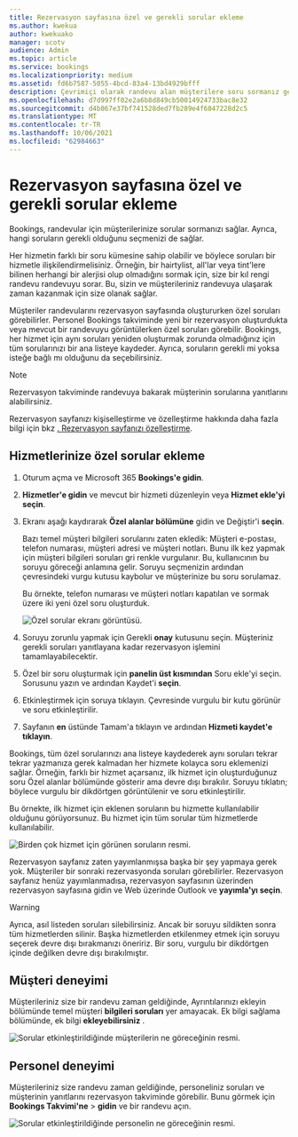 ```yaml
---
title: Rezervasyon sayfasına özel ve gerekli sorular ekleme
ms.author: kwekua
author: kwekuako
manager: scotv
audience: Admin
ms.topic: article
ms.service: bookings
ms.localizationpriority: medium
ms.assetid: fd6b7587-5055-4bcd-83a4-13bd4929bfff
description: Çevrimiçi olarak randevu alan müşterilere soru sormanız gerekirse rezervasyon sayfasına özel sorular ve gerekli sorular ebilirsiniz.
ms.openlocfilehash: d7d997ff02e2a6b8d849cb50014924733bac8e32
ms.sourcegitcommit: d4b867e37bf741528ded7fb289e4f6847228d2c5
ms.translationtype: MT
ms.contentlocale: tr-TR
ms.lasthandoff: 10/06/2021
ms.locfileid: "62984663"
---
```

# <a name="add-custom-and-required-questions-to-the-booking-page"></a>Rezervasyon sayfasına özel ve gerekli sorular ekleme

Bookings, randevular için müşterilerinize sorular sormanızı sağlar. Ayrıca, hangi soruların gerekli olduğunu seçmenizi de sağlar.

Her hizmetin farklı bir soru kümesine sahip olabilir ve böylece soruları bir hizmetle ilişkilendirmelisiniz. Örneğin, bir hairtylist, all'lar veya tint'lere bilinen herhangi bir alerjisi olup olmadığını sormak için, size bir kıl rengi randevu randevuyu sorar. Bu, sizin ve müşterileriniz randevuya ulaşarak zaman kazanmak için size olanak sağlar.

Müşteriler randevularını rezervasyon sayfasında oluştururken özel soruları görebilirler. Personel Bookings takviminde yeni bir rezervasyon oluşturdukta veya mevcut bir randevuyu görüntülerken özel soruları görebilir. Bookings, her hizmet için aynı soruları yeniden oluşturmak zorunda olmadığınız için tüm sorularınızı bir ana listeye kaydeder. Ayrıca, soruların gerekli mi yoksa isteğe bağlı mı olduğunu da seçebilirsiniz.

> [!NOTE]
> Rezervasyon takviminde randevuya bakarak müşterinin sorularına yanıtlarını alabilirsiniz.

Rezervasyon sayfanızı kişiselleştirme ve özelleştirme hakkında daha fazla bilgi için bkz [. Rezervasyon sayfanızı özelleştirme](customize-booking-page.md).

## <a name="add-custom-questions-to-your-services"></a>Hizmetlerinize özel sorular ekleme

1. Oturum açma ve Microsoft 365 **Bookings'e gidin**.

1. **Hizmetler'e gidin** ve mevcut bir hizmeti düzenleyin veya **Hizmet ekle'yi seçin**.

1. Ekranı aşağı kaydırarak **Özel alanlar bölümüne** gidin ve Değiştir'i **seçin**.

   Bazı temel müşteri bilgileri sorularını zaten ekledik: Müşteri e-postası, telefon numarası, müşteri adresi ve müşteri notları. Bunu ilk kez yapmak için müşteri bilgileri soruları gri renkle vurgulanır. Bu, kullanıcının bu soruyu göreceği anlamına gelir. Soruyu seçmenizin ardından çevresindeki vurgu kutusu kaybolur ve müşterinize bu soru sorulamaz.

   Bu örnekte, telefon numarası ve müşteri notları kapatılan ve sormak üzere iki yeni özel soru oluşturduk.

   ![Özel sorular ekranı görüntüsü.](../media/bookings-questions-custom-fields.png)

1. Soruyu zorunlu yapmak için Gerekli **onay** kutusunu seçin. Müşteriniz gerekli soruları yanıtlayana kadar rezervasyon işlemini tamamlayabilecektir.

1. Özel bir soru oluşturmak için **panelin üst kısmından** Soru ekle'yi seçin. Sorusunu yazın ve ardından Kaydet'i **seçin**.

1. Etkinleştirmek için soruya tıklayın. Çevresinde vurgulu bir kutu görünür ve soru etkinleştirilir.

1. Sayfanın **en** üstünde Tamam'a tıklayın ve ardından **Hizmeti kaydet'e tıklayın**.

Bookings, tüm özel sorularınızı ana listeye kaydederek aynı soruları tekrar tekrar yazmanıza gerek kalmadan her hizmete kolayca soru eklemenizi sağlar. Örneğin, farklı bir hizmet açarsanız, ilk hizmet için oluşturduğunuz soru Özel alanlar bölümünde gösterir ama devre dışı bırakılır. Soruyu tıklatın; böylece vurgulu bir dikdörtgen görüntülenir ve soru etkinleştirilir.

Bu örnekte, ilk hizmet için eklenen soruların bu hizmette kullanılabilir olduğunu görüyorsunuz. Bu hizmet için tüm sorular tüm hizmetlerde kullanılabilir.

   ![Birden çok hizmet için görünen soruların resmi.](../media/bookings-questions-services.png)

Rezervasyon sayfanız zaten yayımlanmışsa başka bir şey yapmaya gerek yok. Müşteriler bir sonraki rezervasyonda soruları görebilirler. Rezervasyon sayfanız henüz yayımlanmadısa, rezervasyon sayfasının üzerinden rezervasyon sayfasına  gidin ve Web üzerinde Outlook ve **yayımla'yı seçin**.

> [!WARNING]
> Ayrıca, asıl listeden soruları silebilirsiniz. Ancak bir soruyu sildikten sonra tüm hizmetlerden silinir. Başka hizmetlerden etkilenmey etmek için soruyu seçerek devre dışı bırakmanızı öneririz. Bir soru, vurgulu bir dikdörtgen içinde değilken devre dışı bırakılmıştır.

## <a name="customer-experience"></a>Müşteri deneyimi

Müşterileriniz size bir randevu zaman geldiğinde, Ayrıntılarınızı ekleyin bölümünde temel müşteri **bilgileri soruları** yer amayacak. Ek bilgi sağlama bölümünde, ek bilgi **ekleyebilirsiniz** .

![Sorular etkinleştirildiğinde müşterilerin ne göreceğinin resmi.](../media/bookings-questions-customer.png)

## <a name="staff-experience"></a>Personel deneyimi

Müşterileriniz size randevu zaman geldiğinde, personeliniz soruları ve müşterinin yanıtlarını rezervasyon takviminde görebilir. Bunu görmek için **Bookings Takvimi'ne** \> **gidin** ve bir randevu açın.

![Sorular etkinleştirildiğinde personelin ne göreceğinin resmi.](../media/bookings-questions-staff.png)
